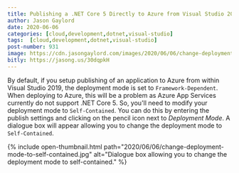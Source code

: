 ```yaml
---
title: Publishing a .NET Core 5 Directly to Azure from Visual Studio 2019
author: Jason Gaylord
date: 2020-06-06
categories: [cloud,development,dotnet,visual-studio]
tags:  [cloud,development,dotnet,visual-studio]
post-number: 931
image: https://cdn.jasongaylord.com/images/2020/06/06/change-deployment-mode-to-self-contained.jpg
bitly: https://jasong.us/30dqpkH
---
```


By default, if you setup publishing of an application to Azure from within Visual Studio 2019, the deployment mode is set to `Framework-Dependent`. When deploying to Azure, this will be a problem as Azure App Services currently do not support .NET Core 5. So, you'll need to modify your deployment mode to `Self-Contained`. You can do this by entering the publish settings and clicking on the pencil icon next to _Deployment Mode_. A dialogue box will appear allowing you to change the deployment mode to `Self-Contained`.

{% include open-thumbnail.html path="2020/06/06/change-deployment-mode-to-self-contained.jpg" alt="Dialogue box allowing you to change the deployment mode to self-contained." %}